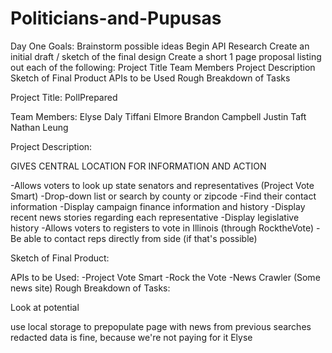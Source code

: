 # Politicians-and-Pupusas

Day One Goals:
Brainstorm possible ideas 
Begin API Research
  Create an initial draft / sketch of the final design
  Create a short 1 page proposal listing out each of the following:
    Project Title 
    Team Members
    Project Description
    Sketch of Final Product
    APIs to be Used
    Rough Breakdown of Tasks 



Project Title: 
PollPrepared


Team Members:
Elyse Daly
Tiffani Elmore
Brandon Campbell
Justin Taft
Nathan Leung

Project Description:

GIVES CENTRAL LOCATION FOR INFORMATION AND ACTION

  -Allows voters to look up state senators and representatives (Project Vote Smart)
    -Drop-down list or search by county or zipcode
    -Find their contact information
    -Display campaign finance information and history
    -Display recent news stories regarding each representative
    -Display legislative history
  -Allows voters to registers to vote in Illinois (through RocktheVote)
  -Be able to contact reps directly from side (if that's possible)

Sketch of Final Product:

APIs to be Used:
  -Project Vote Smart
  -Rock the Vote
  -News Crawler (Some news site)
Rough Breakdown of Tasks:

Look at potential 

use local storage to prepopulate page with news from previous searches
redacted data is fine, because we're not paying for it
Elyse